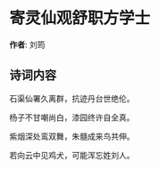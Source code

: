 # 寄灵仙观舒职方学士

**作者**: 刘筠

## 诗词内容

石渠仙署久离群，抗迹丹台世绝伦。

杨子不甘嘲尚白，漆园终许自全真。

紫烟深处鸾双舞，朱髓成来鸟共伸。

若向云中见鸡犬，可能浑忘姓刘人。

